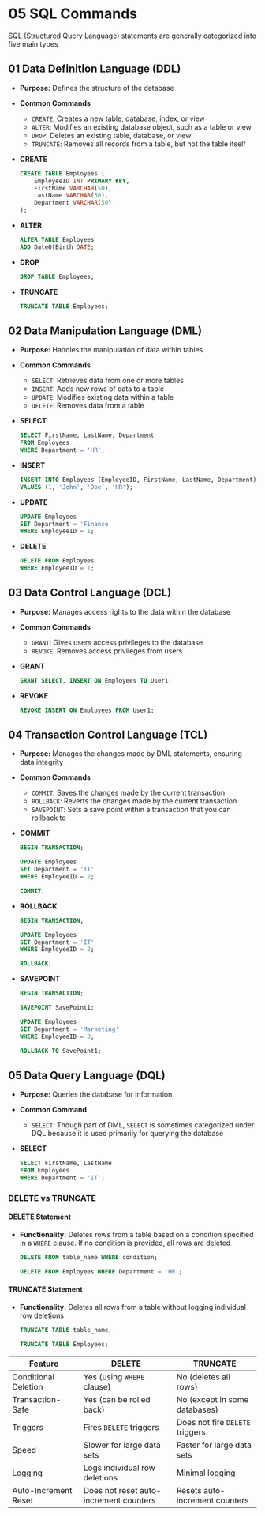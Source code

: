 # 05 SQL Commands

SQL (Structured Query Language) statements are generally categorized into five main types

## 01 Data Definition Language (DDL)
   - **Purpose:** Defines the structure of the database
   - **Common Commands**
     - `CREATE`: Creates a new table, database, index, or view
     - `ALTER`: Modifies an existing database object, such as a table or view
     - `DROP`: Deletes an existing table, database, or view
     - `TRUNCATE`: Removes all records from a table, but not the table itself

- **CREATE**
  ```sql
  CREATE TABLE Employees (
      EmployeeID INT PRIMARY KEY,
      FirstName VARCHAR(50),
      LastName VARCHAR(50),
      Department VARCHAR(50)
  );
  ```

- **ALTER**
  ```sql
  ALTER TABLE Employees
  ADD DateOfBirth DATE;
  ```

- **DROP**
  ```sql
  DROP TABLE Employees;
  ```

- **TRUNCATE**
  ```sql
  TRUNCATE TABLE Employees;
  ```

## 02 Data Manipulation Language (DML)
   - **Purpose:** Handles the manipulation of data within tables
   - **Common Commands**
     - `SELECT`: Retrieves data from one or more tables
     - `INSERT`: Adds new rows of data to a table
     - `UPDATE`: Modifies existing data within a table
     - `DELETE`: Removes data from a table

- **SELECT**
  ```sql
  SELECT FirstName, LastName, Department
  FROM Employees
  WHERE Department = 'HR';
  ```

- **INSERT**
  ```sql
  INSERT INTO Employees (EmployeeID, FirstName, LastName, Department)
  VALUES (1, 'John', 'Doe', 'HR');
  ```

- **UPDATE**
  ```sql
  UPDATE Employees
  SET Department = 'Finance'
  WHERE EmployeeID = 1;
  ```

- **DELETE**
  ```sql
  DELETE FROM Employees
  WHERE EmployeeID = 1;
  ```

## 03 Data Control Language (DCL)
   - **Purpose:** Manages access rights to the data within the database
   - **Common Commands**
     - `GRANT`: Gives users access privileges to the database
     - `REVOKE`: Removes access privileges from users

- **GRANT**
  ```sql
  GRANT SELECT, INSERT ON Employees TO User1;
  ```

- **REVOKE**
  ```sql
  REVOKE INSERT ON Employees FROM User1;
  ```

## 04 Transaction Control Language (TCL)
   - **Purpose:** Manages the changes made by DML statements, ensuring data integrity
   - **Common Commands**
     - `COMMIT`: Saves the changes made by the current transaction
     - `ROLLBACK`: Reverts the changes made by the current transaction
     - `SAVEPOINT`: Sets a save point within a transaction that you can rollback to

- **COMMIT**
  ```sql
  BEGIN TRANSACTION;
  
  UPDATE Employees
  SET Department = 'IT'
  WHERE EmployeeID = 2;

  COMMIT;
  ```

- **ROLLBACK**
  ```sql
  BEGIN TRANSACTION;
  
  UPDATE Employees
  SET Department = 'IT'
  WHERE EmployeeID = 2;

  ROLLBACK;
  ```

- **SAVEPOINT**
  ```sql
  BEGIN TRANSACTION;

  SAVEPOINT SavePoint1;

  UPDATE Employees
  SET Department = 'Marketing'
  WHERE EmployeeID = 3;

  ROLLBACK TO SavePoint1;
  ```

## 05 Data Query Language (DQL)
   - **Purpose:** Queries the database for information
   - **Common Command**
     - `SELECT`: Though part of DML, `SELECT` is sometimes categorized under DQL because it is used primarily for querying the database

- **SELECT**
  ```sql
  SELECT FirstName, LastName
  FROM Employees
  WHERE Department = 'IT';
  ```

### DELETE vs TRUNCATE
#### **DELETE Statement**
- **Functionality:** Deletes rows from a table based on a condition specified in a `WHERE` clause. If no condition is provided, all rows are deleted
  ```sql
  DELETE FROM table_name WHERE condition;
  ```
  
  ```sql
  DELETE FROM Employees WHERE Department = 'HR';
  ```
#### **TRUNCATE Statement**
- **Functionality:** Deletes all rows from a table without logging individual row deletions
  ```sql
  TRUNCATE TABLE table_name;
  ```
  
  ```sql
  TRUNCATE TABLE Employees;
  ```

| Feature              | DELETE                                 | TRUNCATE                          |
|----------------------|----------------------------------------|-----------------------------------|
| Conditional Deletion | Yes (using `WHERE` clause)             | No (deletes all rows)             |
| Transaction-Safe     | Yes (can be rolled back)               | No (except in some databases)     |
| Triggers             | Fires `DELETE` triggers                | Does not fire `DELETE` triggers   |
| Speed                | Slower for large data sets             | Faster for large data sets        |
| Logging              | Logs individual row deletions          | Minimal logging                   |
| Auto-Increment Reset | Does not reset auto-increment counters | Resets auto-increment counters    |
